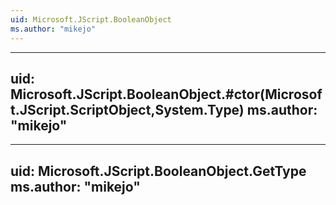 ```yaml
---
uid: Microsoft.JScript.BooleanObject
ms.author: "mikejo"
---
```


---
uid: Microsoft.JScript.BooleanObject.#ctor(Microsoft.JScript.ScriptObject,System.Type)
ms.author: "mikejo"
---

---
uid: Microsoft.JScript.BooleanObject.GetType
ms.author: "mikejo"
---
